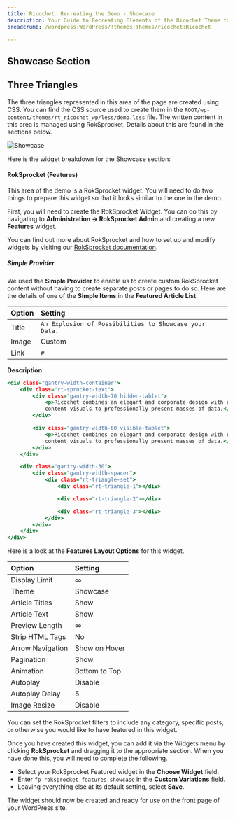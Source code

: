 ```yaml
---
title: Ricochet: Recreating the Demo - Showcase
description: Your Guide to Recreating Elements of the Ricochet Theme for WordPress
breadcrumb: /wordpress:WordPress/!themes:Themes/ricochet:Ricochet

---
```


Showcase Section
-----

## Three Triangles

The three triangles represented in this area of the page are created using CSS. You can find the CSS source used to create them in the `ROOT/wp-content/themes/rt_ricochet_wp/less/demo.less` file. The written content in this area is managed using RokSprocket. Details about this are found in the sections below.

![Showcase](assets/demo_2.jpeg)

Here is the widget breakdown for the Showcase section:

#### RokSprocket (Features)

This area of the demo is a RokSprocket widget. You will need to do two things to prepare this widget so that it looks similar to the one in the demo.

First, you will need to create the RokSprocket Widget. You can do this by navigating to **Administration -> RokSprocket Admin** and creating a new **Features** widget.

You can find out more about RokSprocket and how to set up and modify widgets by visiting our [RokSprocket documentation](../../plugins/roksprocket).

##### Simple Provider

We used the **Simple Provider** to enable us to create custom RokSprocket content without having to create separate posts or pages to do so. Here are the details of one of the **Simple Items** in the **Featured Article List**.

| Option |                        Setting                         |
| :----- | :----------------------------------------------------- |
| Title  | `An Explosion of Possibilities to Showcase your Data.` |
| Image  | Custom                                                 |
| Link   | `#`                                                    |

**Description**

~~~ .html
<div class="gantry-width-container">
    <div class="rt-sprocket-text">
        <div class="gantry-width-70 hidden-tablet">
            <p>Ricochet combines an elegant and corporate design with rich
            content visuals to professionally present masses of data.</p>
        </div>

        <div class="gantry-width-60 visible-tablet">
            <p>Ricochet combines an elegant and corporate design with rich
            content visuals to professionally present masses of data.</p>
        </div>
    </div>

    <div class="gantry-width-30">
        <div class="gantry-width-spacer">
            <div class="rt-triangle-set">
                <div class="rt-triangle-1"></div>

                <div class="rt-triangle-2"></div>

                <div class="rt-triangle-3"></div>
            </div>
        </div>
    </div>
</div>
~~~

Here is a look at the **Features Layout Options** for this widget.

|      Option      |    Setting    |
| :--------------- | :------------ |
| Display Limit    | ∞             |
| Theme            | Showcase      |
| Article Titles   | Show          |
| Article Text     | Show          |
| Preview Length   | ∞             |
| Strip HTML Tags  | No            |
| Arrow Navigation | Show on Hover |
| Pagination       | Show          |
| Animation        | Bottom to Top |
| Autoplay         | Disable       |
| Autoplay Delay   | 5             |
| Image Resize     | Disable       |

You can set the RokSprocket filters to include any category, specific posts, or otherwise you would like to have featured in this widget.

Once you have created this widget, you can add it via the Widgets menu by clicking **RokSprocket** and dragging it to the appropriate section. When you have done this, you will need to complete the following.

* Select your RokSprocket Featured widget in the **Choose Widget** field.
* Enter `fp-roksprocket-features-showcase` in the **Custom Variations** field.
* Leaving everything else at its default setting, select **Save**.

The widget should now be created and ready for use on the front page of your WordPress site.
